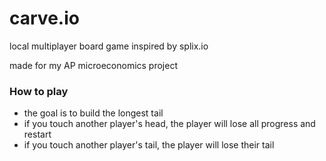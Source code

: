 # carve.io

local multiplayer board game inspired by splix.io

made for my AP microeconomics project

### How to play

- the goal is to build the longest tail
- if you touch another player's head, the player will lose all progress and restart
- if you touch another player's tail, the player will lose their tail
